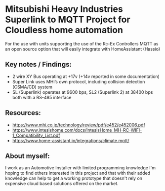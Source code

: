 # Mitsubishi Heavy Industries Superlink to MQTT Project for Cloudless home automation

For the use with units supporting the use of the Rc-Ex Controllers
MQTT as an open source option that will easily integrate with HomeAssistant (Hassio)

Key notes / Findings:
---------
* 2 wire XY Bus operating at +17v (+14v reported in some documentation)
* Super Link uses MHI’s own protocol, including collision detection (CSMA/CD) system
* SL (Superlink) operates at 9600 bps, SL2 (Superlink 2) at 38400 bps both with a RS-485 interface


Resources:
---------
* https://www.mhi.co.jp/technology/review/pdf/e452/e452006.pdf
* https://www.intesishome.com/docs/IntesisHome_MH-RC-WIFI-1_Compatibility_List.pdf  
* https://www.home-assistant.io/integrations/climate.mqtt/



About myself: 
---------

I work as an Automotive Installer with limited programming knowledge 
I'm hoping to find others interested in this project and that with their added 
knowledge can help to get a working prototype that doesn't rely on expensive cloud based solutions offered on the market.
